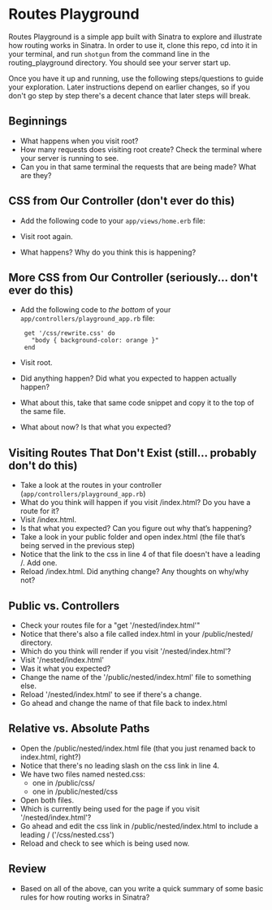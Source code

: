 # Routes Playground

Routes Playground is a simple app built with Sinatra to explore and illustrate how routing works in Sinatra. In order to use it, clone this repo, cd into it in your terminal, and run `shotgun` from the command line in the routing_playground directory. You should see your server start up.

Once you have it up and running, use the following steps/questions to guide your exploration. Later instructions depend on earlier changes, so if you don't go step by step there's a decent chance that later steps will break.

## Beginnings

- What happens when you visit root?
- How many requests does visiting root create? Check the terminal where your server is running to see.
- Can you in that same terminal the requests that are being made? What are they?

## CSS from Our Controller (don't ever do this)

- Add the following code to your `app/views/home.erb` file:

    <link rel="stylesheet" href="/css/rewrite.css">

- Visit root again.
- What happens? Why do you think this is happening?

## More CSS from Our Controller (seriously... don't ever do this)

- Add the following code to *the bottom* of your `app/controllers/playground_app.rb` file:

       get '/css/rewrite.css' do
         "body { background-color: orange }"
       end

- Visit root.
- Did anything happen? Did what you expected to happen actually happen?
- What about this, take that same code snippet and copy it to the top of the same file.
- What about now? Is that what you expected?

## Visiting Routes That Don't Exist (still... probably don't do this)

- Take a look at the routes in your controller (`app/controllers/playground_app.rb`)
- What do you think will happen if you visit /index.html? Do you have a route for it?
- Visit /index.html.
- Is that what you expected? Can you figure out why that’s happening?
- Take a look in your public folder and open index.html (the file that’s being served in the previous step)
- Notice that the link to the css in line 4 of that file doesn't have a leading /. Add one.
- Reload /index.html. Did anything change? Any thoughts on why/why not?

## Public vs. Controllers

- Check your routes file for a "get '/nested/index.html'"
- Notice that there's also a file called index.html in your /public/nested/ directory.
- Which do you think will render if you visit '/nested/index.html'?
- Visit '/nested/index.html'
- Was it what you expected?
- Change the name of the '/public/nested/index.html' file to something else.
- Reload '/nested/index.html' to see if there's a change.
- Go ahead and change the name of that file back to index.html

## Relative vs. Absolute Paths

- Open the /public/nested/index.html file (that you just renamed back to index.html, right?)
- Notice that there's no leading slash on the css link in line 4.
- We have two files named nested.css:
    - one in /public/css/
    - one in /public/nested/css
- Open both files.
- Which is currently being used for the page if you visit '/nested/index.html'?
- Go ahead and edit the css link in /public/nested/index.html to include a leading / ('/css/nested.css')
- Reload and check to see which is being used now.

## Review

- Based on all of the above, can you write a quick summary of some basic rules for how routing works in Sinatra?
